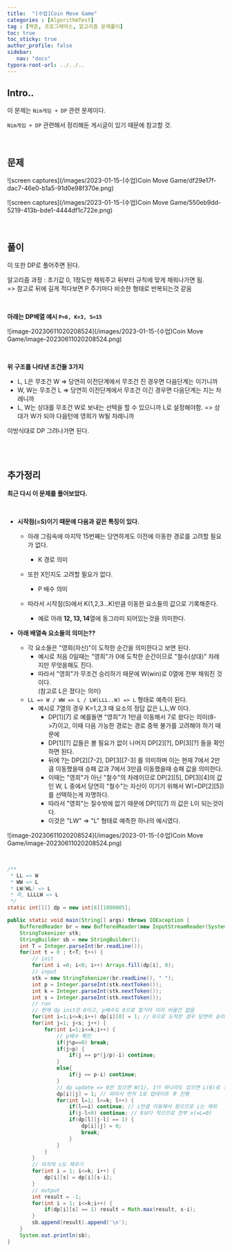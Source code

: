 ```yaml
---
title:  "[수업]Coin Move Game"
categories : [AlgorithmTest]
tag : [백준, 프로그래머스, 알고리즘 문제풀이]
toc: true
toc_sticky: true
author_profile: false
sidebar:
   nav: "docs"
typora-root-url: ../../..
---
```




## Intro..

이 문제는 `Nim게임 + DP` 관련 문제이다.

`Nim게임 + DP` 관련해서 정리해둔 게시글이 있기 때문에 참고할 것.

<br>

## 문제

![screen captures](/images/2023-01-15-(수업)Coin Move Game/df29e17f-dac7-46e0-b1a5-91d0e98f370e.png)



![screen captures](/images/2023-01-15-(수업)Coin Move Game/550eb9dd-5219-413b-bde1-4444df1c722e.png)

<br>

## 풀이

이 또한 DP로 풀어주면 된다.   

알고리즘 과정 : 초기값 0, 1정도만 채워주고 뒤부터 규칙에 맞게 채워나가면 됨.   
=> 참고로 뒤에 길게 적다보면 P 주기마다 비슷한 형태로 반복되는것 같음

<br>

**아래는 DP배열 예시 `P=6, K=3, S=15`**

![image-20230611020208524](/images/2023-01-15-(수업)Coin Move Game/image-20230611020208524.png)

<br>

**위 구조를 나타낸 조건들 3가지**

* L, L은 무조건 W => 당연히 이전단계에서 무조건 진 경우면 다음단계는 이기니까   
* W, W는 무조건 L => 당연히 이전단계에서 무조건 이긴 경우면 다음단계는 지는 차례니까   
* L, W는 상대를 무조건 W로 보내는 선택을 할 수 있으니까 L로 설정해야함.   => 상대가 W가 되야 다음턴에 영희가 W될 차례니까

이방식대로 DP 그려나가면 된다.

<br><br>

## 추가정리

**최근 다시 이 문제를 풀어보았다.**

<br>

* **시작점(=S)이기 때문에 다음과 같은 특징이 있다.**

  * 아래 그림속에 마지막 15번째는 당연하게도 이전에 이동한 경로를 고려할 필요가 없다. 
    * K 경로 의미

  * 또한 X인지도 고려할 필요가 없다. 
    * P 배수 의미
  * 따라서 시작점(S)에서 K(1,2,3...K)만큼 이동한 요소들의 값으로 기록해준다.
    * 예로 아래 **12, 13, 14**열에 동그라미 되어있는것을 의미한다.

* **아래 배열속 요소들의 의미는??**
  * 각 요소들은 "영희(자신)"이 도착한 순간을 의미한다고 보면 된다.
    * 예시로 처음 0일때는 "영희"가 0에 도착한 순간이므로 "철수(상대)" 차례지만 무엇을해도 진다.
    * 따라서 "영희"가 무조건 승리하기 때문에 W(win)로 0열에 전부 채워진 것이다.  
      (참고로 L은 졌다는 의미)
  * `LL => W / WW => L / LW(LLL..W) => L` 형태로 예측이 된다.
    * 예시로 7열의 경우 K=1,2,3 때 요소의 정답 값은 L,L,W 이다.
      * DP\[1][7] 로 예를들면 "영희"가 1만큼 이동해서 7로 왔다는 의미(8->7)이고, 이때 다음 가능한 경로는 경로 중복 불가를 고려해야 하기 때문에  
      * DP\[1][?] 값들은 볼 필요가 없이 나머지 DP\[2][?], DP\[3][?] 들을 확인하면 된다.
      * 뒤에 ?는 DP\[2][7-2], DP\[3][7-3] 를 의미하며 이는 현재 7에서 2만큼 이동했을때 승패 값과 7에서 3만큼 이동했을때 승패 값을 의미한다.
      * 이때는 "영희"가 아닌 "철수"의 차례이므로 DP\[2][5], DP\[3][4]의 값인 W, L 중에서 당연히 "철수"는 자신이 이기기 위해서 W(=DP\[2][5]) 를 선택하는게 자명하다.
      * 따라서 "영희"는 질수밖에 없기 때문에 DP\[1][7] 의 값은 L이 되는것이다.
      * 이것은 "LW" => "L" 형태로 예측한 하나의 예시였다.

![image-20230611020208524](/images/2023-01-15-(수업)Coin Move Game/image-20230611020208524.png)

<br>

```java
/**
 * LL => W
 * WW => L
 * LW(WL) => L
 * 즉, LLLLW => L
 */
static int[][] dp = new int[8][1000005];

public static void main(String[] args) throws IOException {
    BufferedReader br = new BufferedReader(new InputStreamReader(System.in));
    StringTokenizer stk;
    StringBuilder sb = new StringBuilder();
    int T = Integer.parseInt(br.readLine());
    for(int t = 0 ; t<T; t++) {
        // init
        for(int i =0; i<8; i++) Arrays.fill(dp[i], 0);
        // input
        stk = new StringTokenizer(br.readLine(), " ");
        int p = Integer.parseInt(stk.nextToken());
        int k = Integer.parseInt(stk.nextToken());
        int s = Integer.parseInt(stk.nextToken());
        // run
        // 현재 dp init은 0이고, p배수도 0으로 할거라 미리 바꿀건 없음
        for(int i=1;i<=k;i++) dp[i][0] = 1; // 0으로 도착한 경우 당연히 승리(1)
        for(int j=1; j<s; j++) {
            for(int i=1;i<=k;i++) {
                // p배수 확인
                if(j%p==0) break;
                if(j>p) {
                    if(j == p*(j/p)-i) continue;
                }
                else{
                    if(j == p-i) continue;
                }
                // dp update => 0만 있으면 W(1), 1이 하나라도 있으면 L(0)로 갱신
                dp[i][j] = 1; // 따라서 먼저 1로 업데이트 후 진행
                for(int l=1; l<=k; l++) {
                    if(l==i) continue; // i만큼 이동해서 왔으므로 i는 제외
                    if(j-l<0) continue; // 0보다 작으므로 전부 x(=L=0)
                    if(dp[l][j-l] == 1) {
                        dp[i][j] = 0;
                        break;
                    }
                }
            }
        }
        // 마지막 s도 채우기
        for(int i = 1; i<=k; i++) {
            dp[i][s] = dp[i][s-i];
        }
        // output
        int result = -1;
        for(int i = 1; i<=k;i++) {
            if(dp[i][s] == 1) result = Math.max(result, s-i);
        }
        sb.append(result).append('\n');
    }
    System.out.println(sb);
}
```

